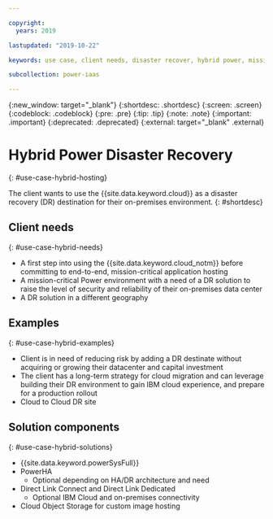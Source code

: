 ```yaml
---

copyright:
  years: 2019

lastupdated: "2019-10-22"

keywords: use case, client needs, disaster recover, hybrid power, mission-critical application, recovery

subcollection: power-iaas

---
```


{:new_window: target="_blank"}
{:shortdesc: .shortdesc}
{:screen: .screen}
{:codeblock: .codeblock}
{:pre: .pre}
{:tip: .tip}
{:note: .note}
{:important: .important}
{:deprecated: .deprecated}
{:external: target="_blank" .external}

# Hybrid Power Disaster Recovery
{: #use-case-hybrid-hosting}

The client wants to use the {{site.data.keyword.cloud}} as a disaster recovery (DR) destination for their on-premises environment.
{: #shortdesc}

## Client needs
{: #use-case-hybrid-needs}

* A first step into using the {{site.data.keyword.cloud_notm}} before committing to end-to-end, mission-critical application hosting
* A mission-critical Power environment with a need of a DR solution to raise the level of security and reliability of their on-premises data center
* A DR solution in a different geography

## Examples
{: #use-case-hybrid-examples}

* Client is in need of reducing risk by adding a DR destinate without acquiring or growing their datacenter and capital investment
* The client has a long-term strategy for cloud migration and can leverage building their DR environment to gain IBM cloud experience,  and prepare for a production rollout
* Cloud to Cloud DR site

## Solution components
{: #use-case-hybrid-solutions}

* {{site.data.keyword.powerSysFull}}
* PowerHA
    * Optional depending on HA/DR architecture and need
* Direct Link Connect and Direct Link Dedicated
    * Optional IBM Cloud and on-premises connectivity
* Cloud Object Storage for custom image hosting

